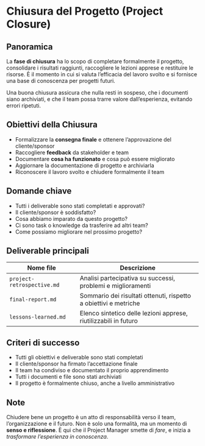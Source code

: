 # Chiusura del Progetto (Project Closure)

## Panoramica

La **fase di chiusura** ha lo scopo di completare formalmente il progetto, consolidare i risultati raggiunti, raccogliere le lezioni apprese e restituire le risorse. È il momento in cui si valuta l’efficacia del lavoro svolto e si fornisce una base di conoscenza per progetti futuri.

Una buona chiusura assicura che nulla resti in sospeso, che i documenti siano archiviati, e che il team possa trarre valore dall’esperienza, evitando errori ripetuti.

## Obiettivi della Chiusura

- Formalizzare la **consegna finale** e ottenere l’approvazione del cliente/sponsor
- Raccogliere **feedback** da stakeholder e team
- Documentare **cosa ha funzionato** e cosa può essere migliorato
- Aggiornare la documentazione di progetto e archiviarla
- Riconoscere il lavoro svolto e chiudere formalmente il team

## Domande chiave

- Tutti i deliverable sono stati completati e approvati?
- Il cliente/sponsor è soddisfatto?
- Cosa abbiamo imparato da questo progetto?
- Ci sono task o knowledge da trasferire ad altri team?
- Come possiamo migliorare nel prossimo progetto?

## Deliverable principali

| Nome file                  | Descrizione                                                    |
|----------------------------|----------------------------------------------------------------|
| `project-retrospective.md`| Analisi partecipativa su successi, problemi e miglioramenti    |
| `final-report.md`          | Sommario dei risultati ottenuti, rispetto a obiettivi e metriche |
| `lessons-learned.md`       | Elenco sintetico delle lezioni apprese, riutilizzabili in futuro |

## Criteri di successo

- Tutti gli obiettivi e deliverable sono stati completati
- Il cliente/sponsor ha firmato l’accettazione finale
- Il team ha condiviso e documentato il proprio apprendimento
- Tutti i documenti e file sono stati archiviati
- Il progetto è formalmente chiuso, anche a livello amministrativo

## Note

Chiudere bene un progetto è un atto di responsabilità verso il team, l’organizzazione e il futuro. Non è solo una formalità, ma un momento di **senso e riflessione**. È qui che il Project Manager smette di *fare*, e inizia a *trasformare l’esperienza in conoscenza*.